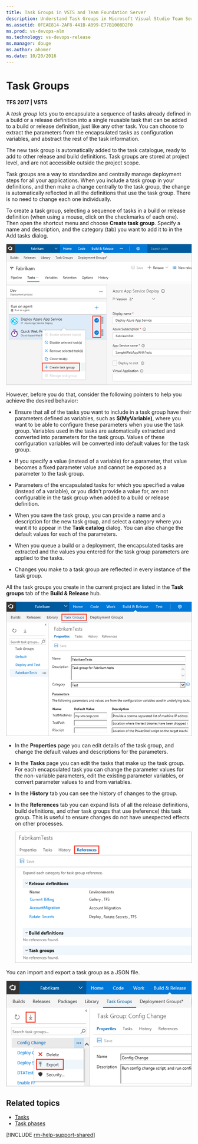 ```yaml
---
title: Task Groups in VSTS and Team Foundation Server
description: Understand Task Groups in Microsoft Visual Studio Team Services (VSTS) and Microsoft Team Foundation Server (TFS)
ms.assetid: 0FEAE814-2AF8-441B-A099-E77B1008D2F0
ms.prod: vs-devops-alm
ms.technology: vs-devops-release
ms.manager: douge
ms.author: ahomer
ms.date: 10/20/2016
---
```


# Task Groups

**TFS 2017 | VSTS**

A *task group* lets you to encapsulate a sequence of tasks already defined
in a build or a release definition into a single reusable task that can be
added to a build or release definition, just like any other task. You can
choose to extract the parameters from the encapsulated tasks as configuration
variables, and abstract the rest of the task information.

The new task group is automatically added to the task catalogue, ready to add
to other release and build definitions. Task groups are stored at project level,
and are not accessible outside the project scope.

Task groups are a way to standardize and centrally manage deployment steps for all your applications. 
When you include a task group in your definitions, and then make a change centrally to the task group,
the change is automatically reflected in all the definitions that use the task group. There is no need
to change each one individually.

To create a task group, selecting a sequence of tasks in a build or release definition 
(when using a mouse, click on the checkmarks of each one). Then open the shortcut menu
and choose **Create task group**. Specify a name and description, and the category (tab)
you want to add it to in the Add tasks dialog.

![Creating a task group from a release definition list of tasks](_img/create-task-group.png)

However, before you do that, consider the following
pointers to help you achieve the desired behavior:

* Ensure that all of the tasks you want to include in a task group have
  their parameters defined as variables,
  such as **$(MyVariable)**, where you want to be able to configure these parameters
  when you use the task group. Variables used in the tasks are automatically extracted and converted into parameters for the task group.
  Values of these configuration variables will be converted into default values for the task group.

* If you specify a value (instead of a variable) for a parameter, that
  value becomes a fixed parameter value and cannot be exposed as a parameter to the task group.
  
* Parameters of the encapsulated tasks for which
  you specified a value (instead of a variable), or you didn't provide
  a value for, are not configurable in the task group when added to a build
  or release definition.

* When you save the task group, you can provide a name and a description for the
  new task group, and select a category where you want it to appear in the
  **Task catalog** dialog. You can also change the default values for each of the parameters.

* When you queue a build or a deployment, the encapsulated tasks
  are extracted and the values you entered for the task group parameters are applied to the tasks.
  
* Changes you make to a task group are reflected in every instance of the task group.

All the task groups you create in the current project are listed in
the **Task groups** tab of the **Build & Release** hub.

![Managing a task group](_img/manage-task-group.png)

* In the **Properties** page you can edit details of the task group, and change
  the default values and descriptions for the parameters.

* In the **Tasks** page you can edit the tasks that make up the task group.
  For each encapsulated task you can change the parameter values for the
  non-variable parameters, edit the existing parameter variables,
  or convert parameter values to and from variables.

* In the **History** tab you can see the history of changes to the group.

* In the **References** tab you can expand lists of all the release definitions,
  build definitions, and other task groups that use (reference) this task group.
  This is useful to ensure changes do not have unexpected effects on other processes.

  ![References to a task group](_img/task-group-references.png)

You can import and export a task group as a JSON file.

![Import or export a task group](_img/import-export-task-group.png)

## Related topics

* [Tasks](../process/tasks.md)
* [Task phases](../process/phases.md)

[!INCLUDE [rm-help-support-shared](../../_shared/rm-help-support-shared.md)]
